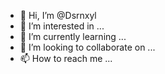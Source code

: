 - 👋 Hi, I’m @Dsrnxyl
- 👀 I’m interested in ...
- 🌱 I’m currently learning ...
- 💞️ I’m looking to collaborate on ...
- 📫 How to reach me ...

<!---
Dsrnxyl/Dsrnxyl is a ✨ special ✨ repository because its `README.md` (this file) appears on your GitHub profile.
You can click the Preview link to take a look at your changes.
--->
